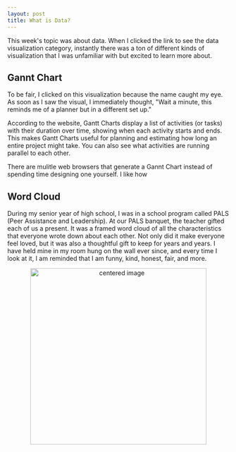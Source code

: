 ```yaml
---
layout: post
title: What is Data?
---
```


This week's topic was about data. When I clicked the link to see the data visualization category, instantly there was a ton of different kinds of visualization that I was unfamiliar with but excited to learn more about. 
<br/>

## Gannt Chart

To be fair, I clicked on this visualization because the name caught my eye. As soon as I saw the visual, I immediately thought, "Wait a minute, this reminds me of a planner but in a different set up." 
<br/>

According to the website, Gantt Charts display a list of activities (or tasks) with their duration over time, showing when each activity starts and ends. This makes Gantt Charts useful for planning and estimating how long an entire project might take. You can also see what activities are running parallel to each other. 

There are mulitle web browsers that generate a Gannt Chart instead of spending time designing one yourself. I like how 


## Word Cloud

During my senior year of high school, I was in a school program called PALS (Peer Assistance and Leadership). At our PALS banquet, the teacher gifted each of us a present. It was a framed word cloud of all the characteristics that everyone wrote down about each other. Not only did it make everyone feel loved, but it was also a thoughtful gift to keep for years and years. I have held mine in my room hung on the wall ever since, and every time I look at it, I am reminded that I am funny, kind, honest, fair, and more. 
<br/>

<p>
    <center><img src="/pals.png" alt="centered image" width="400" length="400">

    
